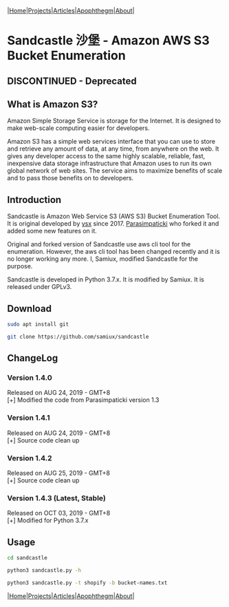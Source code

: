 |[Home](/README.md)|[Projects](/projects.md)|[Articles](/articles.md)|[Apophthegm](/apophthegm.md)|[About](/about.md)|

# **Sandcastle 沙堡 - Amazon AWS S3 Bucket Enumeration**

## DISCONTINUED - Deprecated

## What is Amazon S3?

Amazon Simple Storage Service is storage for the Internet. It is designed to make web-scale computing easier for developers.

Amazon S3 has a simple web services interface that you can use to store and retrieve any amount of data, at any time, from anywhere on the web. It gives any developer access to the same highly scalable, reliable, fast, inexpensive data storage infrastructure that Amazon uses to run its own global network of web sites. The service aims to maximize benefits of scale and to pass those benefits on to developers.

## Introduction

Sandcastle is Amazon Web Service S3 (AWS S3) Bucket Enumeration Tool.  It is original developed by <a href="https://github.com/0xSearches/sandcastle">ysx</a> since 2017.  [Parasimpaticki](https://github.com/Parasimpaticki/sandcastle) who forked it and added some new features on it.

Original and forked version of Sandcastle use aws cli tool for the enumeration.  However, the aws cli tool has been changed recently and it is no longer working any more.  I, Samiux, modified Sandcastle for the purpose.

Sandcastle is developed in Python 3.7.x.  It is modified by Samiux.  It is released under GPLv3.

## Download

```bash
sudo apt install git

git clone https://github.com/samiux/sandcastle
```

## ChangeLog

### Version 1.4.0  
Released on AUG 24, 2019 - GMT+8  
[+] Modified the code from Parasimpaticki version 1.3  

### Version 1.4.1  
Released on AUG 24, 2019 - GMT+8  
[+] Source code clean up  

### Version 1.4.2
Released on AUG 25, 2019 - GMT+8  
[+] Source code clean up  

### Version 1.4.3 (Latest, Stable)  
Released on OCT 03, 2019 - GMT+8  
[+] Modified for Python 3.7.x  

## Usage

```bash
cd sandcastle

python3 sandcastle.py -h

python3 sandcastle.py -t shopify -b bucket-names.txt
```


|[Home](/README.md)|[Projects](/projects.md)|[Articles](/articles.md)|[Apophthegm](/apophthegm.md)|[About](/about.md)|


